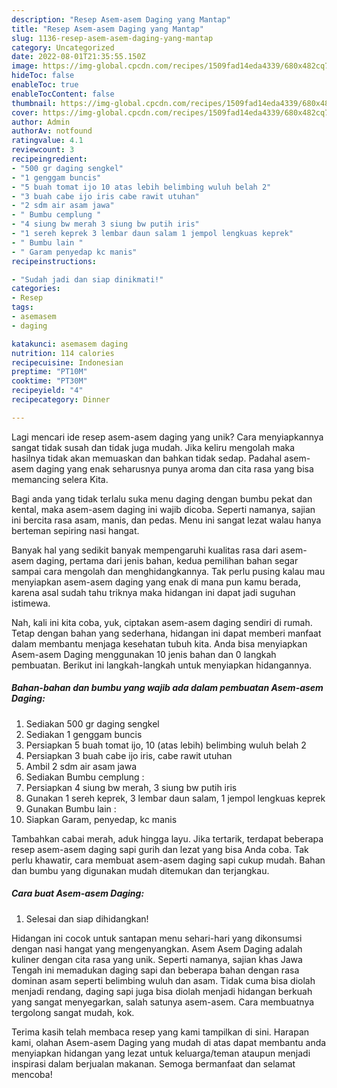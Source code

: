 ```yaml
---
description: "Resep Asem-asem Daging yang Mantap"
title: "Resep Asem-asem Daging yang Mantap"
slug: 1136-resep-asem-asem-daging-yang-mantap
category: Uncategorized
date: 2022-08-01T21:35:55.150Z
image: https://img-global.cpcdn.com/recipes/1509fad14eda4339/680x482cq70/asem-asem-daging-foto-resep-utama.jpg
hideToc: false
enableToc: true
enableTocContent: false
thumbnail: https://img-global.cpcdn.com/recipes/1509fad14eda4339/680x482cq70/asem-asem-daging-foto-resep-utama.jpg
cover: https://img-global.cpcdn.com/recipes/1509fad14eda4339/680x482cq70/asem-asem-daging-foto-resep-utama.jpg
author: Admin
authorAv: notfound
ratingvalue: 4.1
reviewcount: 3
recipeingredient:
- "500 gr daging sengkel"
- "1 genggam buncis"
- "5 buah tomat ijo 10 atas lebih belimbing wuluh belah 2"
- "3 buah cabe ijo iris cabe rawit utuhan"
- "2 sdm air asam jawa"
- " Bumbu cemplung "
- "4 siung bw merah 3 siung bw putih iris"
- "1 sereh keprek 3 lembar daun salam 1 jempol lengkuas keprek"
- " Bumbu lain "
- " Garam penyedap kc manis"
recipeinstructions:

- "Sudah jadi dan siap dinikmati!"
categories:
- Resep
tags:
- asemasem
- daging

katakunci: asemasem daging 
nutrition: 114 calories
recipecuisine: Indonesian
preptime: "PT10M"
cooktime: "PT30M"
recipeyield: "4"
recipecategory: Dinner

---
```





Lagi mencari ide resep asem-asem daging yang unik? Cara menyiapkannya sangat tidak susah dan tidak juga mudah. Jika keliru mengolah maka hasilnya tidak akan memuaskan dan bahkan tidak sedap. Padahal asem-asem daging yang enak seharusnya punya aroma dan cita rasa yang bisa memancing selera Kita.





Bagi anda yang tidak terlalu suka menu daging dengan bumbu pekat dan kental, maka asem-asem daging ini wajib dicoba. Seperti namanya, sajian ini bercita rasa asam, manis, dan pedas. Menu ini sangat lezat walau hanya berteman sepiring nasi hangat.

Banyak hal yang sedikit banyak mempengaruhi kualitas rasa dari asem-asem daging, pertama dari jenis bahan, kedua pemilihan bahan segar sampai cara mengolah dan menghidangkannya. Tak perlu pusing kalau mau menyiapkan asem-asem daging yang enak di mana pun kamu berada, karena asal sudah tahu triknya maka hidangan ini dapat jadi suguhan istimewa.






Nah, kali ini kita coba, yuk, ciptakan asem-asem daging sendiri di rumah. Tetap dengan bahan yang sederhana, hidangan ini dapat memberi manfaat dalam membantu menjaga kesehatan tubuh kita. Anda bisa menyiapkan Asem-asem Daging menggunakan 10 jenis bahan dan 0 langkah pembuatan. Berikut ini langkah-langkah untuk menyiapkan hidangannya.

<!--inarticleads1-->

##### Bahan-bahan dan bumbu yang wajib ada dalam pembuatan Asem-asem Daging:

1. Sediakan 500 gr daging sengkel
1. Sediakan 1 genggam buncis
1. Persiapkan 5 buah tomat ijo, 10 (atas lebih) belimbing wuluh belah 2
1. Persiapkan 3 buah cabe ijo iris, cabe rawit utuhan
1. Ambil 2 sdm air asam jawa
1. Sediakan  Bumbu cemplung :
1. Persiapkan 4 siung bw merah, 3 siung bw putih iris
1. Gunakan 1 sereh keprek, 3 lembar daun salam, 1 jempol lengkuas keprek
1. Gunakan  Bumbu lain :
1. Siapkan  Garam, penyedap, kc manis


Tambahkan cabai merah, aduk hingga layu. Jika tertarik, terdapat beberapa resep asem-asem daging sapi gurih dan lezat yang bisa Anda coba. Tak perlu khawatir, cara membuat asem-asem daging sapi cukup mudah. Bahan dan bumbu yang digunakan mudah ditemukan dan terjangkau. 

<!--inarticleads2-->

##### Cara buat Asem-asem Daging:


1. Selesai dan siap dihidangkan!

Hidangan ini cocok untuk santapan menu sehari-hari yang dikonsumsi dengan nasi hangat yang mengenyangkan. Asem Asem Daging adalah kuliner dengan cita rasa yang unik. Seperti namanya, sajian khas Jawa Tengah ini memadukan daging sapi dan beberapa bahan dengan rasa dominan asam seperti belimbing wuluh dan asam. Tidak cuma bisa diolah menjadi rendang, daging sapi juga bisa diolah menjadi hidangan berkuah yang sangat menyegarkan, salah satunya asem-asem. Cara membuatnya tergolong sangat mudah, kok. 

Terima kasih telah membaca resep yang kami tampilkan di sini. Harapan kami, olahan Asem-asem Daging yang mudah di atas dapat membantu anda menyiapkan hidangan yang lezat untuk keluarga/teman ataupun menjadi inspirasi dalam berjualan makanan. Semoga bermanfaat dan selamat mencoba!
